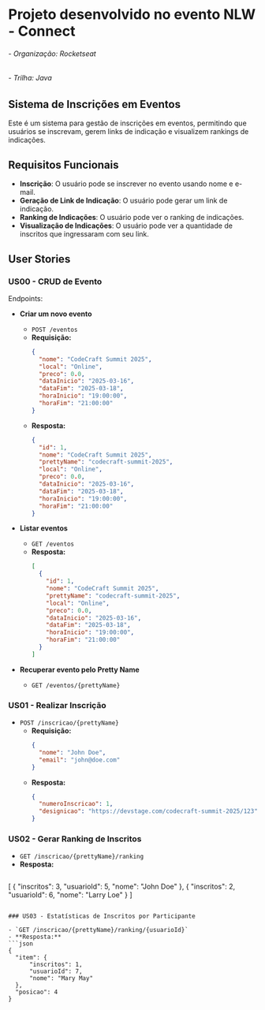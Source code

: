 # Projeto desenvolvido no evento NLW - Connect
###### - Organização: Rocketseat
###### - Trilha: Java

## Sistema de Inscrições em Eventos

Este é um sistema para gestão de inscrições em eventos, permitindo que usuários se inscrevam, gerem links de indicação e visualizem rankings de indicações.

## Requisitos Funcionais

- **Inscrição**: O usuário pode se inscrever no evento usando nome e e-mail.
- **Geração de Link de Indicação**: O usuário pode gerar um link de indicação.
- **Ranking de Indicações**: O usuário pode ver o ranking de indicações.
- **Visualização de Indicações**: O usuário pode ver a quantidade de inscritos que ingressaram com seu link.

## User Stories

### US00 - CRUD de Evento

Endpoints:

- **Criar um novo evento**
  - `POST /eventos`
  - **Requisição:**
    ```json
    {
      "nome": "CodeCraft Summit 2025",
      "local": "Online",
      "preco": 0.0,
      "dataInicio": "2025-03-16",
      "dataFim": "2025-03-18",
      "horaInicio": "19:00:00",
      "horaFim": "21:00:00"
    }
    ```
  - **Resposta:**
    ```json
    {
      "id": 1,
      "nome": "CodeCraft Summit 2025",
      "prettyName": "codecraft-summit-2025",
      "local": "Online",
      "preco": 0.0,
      "dataInicio": "2025-03-16",
      "dataFim": "2025-03-18",
      "horaInicio": "19:00:00",
      "horaFim": "21:00:00"
    }
    ```

- **Listar eventos**
  - `GET /eventos`
  - **Resposta:**
    ```json
    [
      {
      	"id": 1,
      	"nome": "CodeCraft Summit 2025",
      	"prettyName": "codecraft-summit-2025",
      	"local": "Online",
      	"preco": 0.0,
      	"dataInicio": "2025-03-16",
      	"dataFim": "2025-03-18",
      	"horaInicio": "19:00:00",
      	"horaFim": "21:00:00"
      }
    ]
    ```

- **Recuperar evento pelo Pretty Name**
  - `GET /eventos/{prettyName}`

### US01 - Realizar Inscrição

- `POST /inscricao/{prettyName}`
  - **Requisição:**
    ```json
    {
      "nome": "John Doe",
      "email": "john@doe.com"
    }
    ```
  - **Resposta:**
    ```json
    {
      "numeroInscricao": 1,
      "designicao": "https://devstage.com/codecraft-summit-2025/123"
    }
    ```

### US02 - Gerar Ranking de Inscritos

- `GET /inscricao/{prettyName}/ranking`
- **Resposta:**
  ```json
[
	{
        "inscritos": 3,
        "usuarioId": 5,
        "nome": "John Doe"
    },
    {
        "inscritos": 2,
        "usuarioId": 6,
        "nome": "Larry Loe"
    }
]
  ```

### US03 - Estatísticas de Inscritos por Participante

- `GET /inscricao/{prettyName}/ranking/{usuarioId}`
- **Resposta:**
  ```json
  {
    "item": {
        "inscritos": 1,
        "usuarioId": 7,
        "nome": "Mary May"
    },
    "posicao": 4
}
  ```